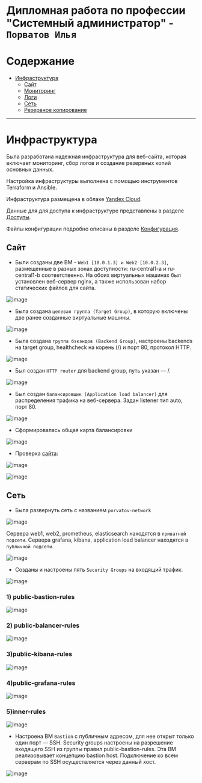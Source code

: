 # Дипломная работа по профессии "Системный администратор" - `Порватов Илья`

Содержание
==========
* [Инфраструктура](#Инфраструктура)
  * [Сайт](#Сайт)
  * [Мониторинг](#Мониторинг)
  * [Логи](#Логи)
  * [Сеть](#Сеть)
  * [Резервное копирование](#Резервное-копирование)


---------
# Инфраструктура

Была разработана надежная инфраструктура для веб-сайта, которая включает мониторинг, сбор логов и создание резервных копий основных данных.

Настройка инфраструктуры выполнена с помощью инструментов Terraform и Ansible.

Инфраструктура размещена в облаке [Yandex Cloud](https://console.cloud.yandex.ru/cloud/b1gcvt5l6bsrvg3nfac5).

Данные для для доступа к инфраструктуре представлены в разделе [Доступы](https://github.com/Anders1994/Diplom/blob/main/Access.md).

Файлы конфигурации подробно описаны в разделе [Конфигурация](https://github.com/Anders1994/Diplom/blob/main/Configuration.md).

## Сайт

+ Были созданы две ВМ - `Web1 [10.0.1.3] и Web2 [10.0.2.3]`, размещенные в разных зонах доступности: ru-central1-a и ru-central1-b соответственно. На обоих виртуальных машинах был установлен веб-сервер nginx, а также использован набор статических файлов для сайта.

![image](https://github.com/IlyaPorvatov/Diplom/blob/main/Скриншоты/VM%20Web.png)

+ Была создана `целевая группа (Target Group)`, в которую включены две ранее созданные виртуальные машины.

![image](https://github.com/IlyaPorvatov/Diplom/blob/main/Скриншоты/Target%20Group.png)

+ Была создана `группа бэкэндов (Backend Group)`, настроены backends на target group, healthcheck на корень (/) и порт 80, протокол HTTP. 

![image](https://github.com/IlyaPorvatov/Diplom/blob/main/Скриншоты/Backend%20Group.png)

+ Был создан `HTTP router` для backend group, путь указан — /.

![image](https://github.com/IlyaPorvatov/Diplom/blob/main/Скриншоты/Router.png)

+ Был создан `балансировщик (Application load balancer)` для распределения трафика на веб-сервера. Задан listener тип auto, порт 80.

![image](https://github.com/IlyaPorvatov/Diplom/blob/main/Скриншоты/Balancer.png)

+ Сформировалась общая карта балансировки

![image](https://github.com/IlyaPorvatov/Diplom/blob/main/Скриншоты/Balancer%20map.png)

+ Проверка [сайта](http://84.252.131.55/):

![image](https://github.com/IlyaPorvatov/Diplom/blob/main/Скриншоты/Curl.png)

![image](https://github.com/IlyaPorvatov/Diplom/blob/main/Скриншоты/Site.png)

## Сеть

+ Была развернуть сеть с названием `porvatov-network`

![image](https://github.com/IlyaPorvatov/Diplom/blob/main/Скриншоты/network.png)

Сервера web1, web2, prometheus, elasticsearch находятся в `приватной подсети`.
Сервера grafana, kibana, application load balancer находятся в `публичной подсети`.

![image](https://github.com/IlyaPorvatov/Diplom/blob/main/Скриншоты/VM.png)

+ Созданы и настроены пять `Security Groups` на входящий трафик.

![image](https://github.com/IlyaPorvatov/Diplom/blob/main/Скриншоты/Security%20Groups.png)

### 1) public-bastion-rules
![image](https://github.com/IlyaPorvatov/Diplom/blob/main/Скриншоты/public-bastion-rules.png)

### 2) public-balancer-rules
![image](https://github.com/IlyaPorvatov/Diplom/blob/main/Скриншоты/public-balancer-rules.png)

### 3)public-kibana-rules
![image](https://github.com/IlyaPorvatov/Diplom/blob/main/Скриншоты/public-kibana-rules.png)

### 4)public-grafana-rules
![image](https://github.com/IlyaPorvatov/Diplom/blob/main/Скриншоты/public-grafana-rules.png)

### 5)inner-rules
![image](https://github.com/IlyaPorvatov/Diplom/blob/main/Скриншоты/inner-rules.png)

+ Настроена ВМ `Bastion` с публичным адресом, для нее открыт только один порт — SSH.
  Security groups настроены на разрешение входящего SSH из группы правил public-bastion-rules.
  Эта ВМ реализовывает концепцию bastion host.
  Подключение ко всем серверам по SSH осуществляется через данный хост.

![image](https://github.com/IlyaPorvatov/Diplom/blob/main/Скриншоты/Bastion.png)